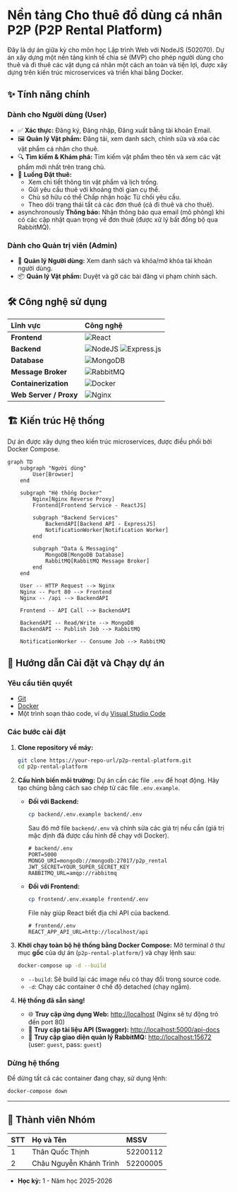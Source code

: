 # Nền tảng Cho thuê đồ dùng cá nhân P2P (P2P Rental Platform)

Đây là dự án giữa kỳ cho môn học Lập trình Web với NodeJS (502070). Dự án xây dựng một nền tảng kinh tế chia sẻ (MVP) cho phép người dùng cho thuê và đi thuê các vật dụng cá nhân một cách an toàn và tiện lợi, được xây dựng trên kiến trúc microservices và triển khai bằng Docker.

## ✨ Tính năng chính

### Dành cho Người dùng (User)
- ✅ **Xác thực:** Đăng ký, Đăng nhập, Đăng xuất bằng tài khoản Email.
- 🖼️ **Quản lý Vật phẩm:** Đăng tải, xem danh sách, chỉnh sửa và xóa các vật phẩm cá nhân cho thuê.
- 🔍 **Tìm kiếm & Khám phá:** Tìm kiếm vật phẩm theo tên và xem các vật phẩm mới nhất trên trang chủ.
- 📅 **Luồng Đặt thuê:**
    - Xem chi tiết thông tin vật phẩm và lịch trống.
    - Gửi yêu cầu thuê với khoảng thời gian cụ thể.
    - Chủ sở hữu có thể Chấp nhận hoặc Từ chối yêu cầu.
    - Theo dõi trạng thái tất cả các đơn thuê (cả đi thuê và cho thuê).
-  asynchronously **Thông báo:** Nhận thông báo qua email (mô phỏng) khi có các cập nhật quan trọng về đơn thuê (được xử lý bất đồng bộ qua RabbitMQ).

### Dành cho Quản trị viên (Admin)
- 👤 **Quản lý Người dùng:** Xem danh sách và khóa/mở khóa tài khoản người dùng.
- 📦 **Quản lý Vật phẩm:** Duyệt và gỡ các bài đăng vi phạm chính sách.

## 🛠️ Công nghệ sử dụng

| Lĩnh vực | Công nghệ |
| :--- | :--- |
| **Frontend** | ![React](https://img.shields.io/badge/react-%2320232a.svg?style=for-the-badge&logo=react&logoColor=%2361DAFB) |
| **Backend** | ![NodeJS](https://img.shields.io/badge/node.js-6DA55F?style=for-the-badge&logo=node.js&logoColor=white) ![Express.js](https://img.shields.io/badge/express.js-%23404d59.svg?style=for-the-badge&logo=express&logoColor=%2361DAFB) |
| **Database** | ![MongoDB](https://img.shields.io/badge/MongoDB-%234ea94b.svg?style=for-the-badge&logo=mongodb&logoColor=white) |
| **Message Broker** | ![RabbitMQ](https://img.shields.io/badge/Rabbitmq-FF6600?style=for-the-badge&logo=rabbitmq&logoColor=white) |
| **Containerization** | ![Docker](https://img.shields.io/badge/docker-%230db7ed.svg?style=for-the-badge&logo=docker&logoColor=white) |
| **Web Server / Proxy**| ![Nginx](https://img.shields.io/badge/nginx-%23009639.svg?style=for-the-badge&logo=nginx&logoColor=white) |

## 🏗️ Kiến trúc Hệ thống

Dự án được xây dựng theo kiến trúc microservices, được điều phối bởi Docker Compose.

```mermaid
graph TD
    subgraph "Người dùng"
        User[Browser]
    end

    subgraph "Hệ thống Docker"
        Nginx[Nginx Reverse Proxy]
        Frontend[Frontend Service - ReactJS]
        
        subgraph "Backend Services"
            BackendAPI[Backend API - ExpressJS]
            NotificationWorker[Notification Worker]
        end

        subgraph "Data & Messaging"
            MongoDB[MongoDB Database]
            RabbitMQ[RabbitMQ Message Broker]
        end
    end

    User -- HTTP Request --> Nginx
    Nginx -- Port 80 --> Frontend
    Nginx -- /api --> BackendAPI

    Frontend -- API Call --> BackendAPI
    
    BackendAPI -- Read/Write --> MongoDB
    BackendAPI -- Publish Job --> RabbitMQ
    
    NotificationWorker -- Consume Job --> RabbitMQ
```

## 🚀 Hướng dẫn Cài đặt và Chạy dự án

### Yêu cầu tiên quyết
- [Git](https://git-scm.com/)
- [Docker](https://www.docker.com/products/docker-desktop/)
- Một trình soạn thảo code, ví dụ [Visual Studio Code](https://code.visualstudio.com/)

### Các bước cài đặt

1.  **Clone repository về máy:**
    ```bash
    git clone https://your-repo-url/p2p-rental-platform.git
    cd p2p-rental-platform
    ```

2.  **Cấu hình biến môi trường:**
    Dự án cần các file `.env` để hoạt động. Hãy tạo chúng bằng cách sao chép từ các file `.env.example`.

    *   **Đối với Backend:**
        ```bash
        cp backend/.env.example backend/.env
        ```
        Sau đó mở file `backend/.env` và chỉnh sửa các giá trị nếu cần (giá trị mặc định đã được cấu hình để chạy với Docker).
        ```env
        # backend/.env
        PORT=5000
        MONGO_URI=mongodb://mongodb:27017/p2p_rental
        JWT_SECRET=YOUR_SUPER_SECRET_KEY
        RABBITMQ_URL=amqp://rabbitmq
        ```

    *   **Đối với Frontend:**
        ```bash
        cp frontend/.env.example frontend/.env
        ```
        File này giúp React biết địa chỉ API của backend.
        ```env
        # frontend/.env
        REACT_APP_API_URL=http://localhost/api
        ```

3.  **Khởi chạy toàn bộ hệ thống bằng Docker Compose:**
    Mở terminal ở thư mục **gốc** của dự án (`p2p-rental-platform/`) và chạy lệnh sau:
    ```bash
    docker-compose up -d --build
    ```
    - `--build`: Sẽ build lại các image nếu có thay đổi trong source code.
    - `-d`: Chạy các container ở chế độ detached (chạy ngầm).

4.  **Hệ thống đã sẵn sàng!**
    - 🌐 **Truy cập ứng dụng Web:** [http://localhost](http://localhost) (Nginx sẽ tự động trỏ đến port 80)
    - 📄 **Truy cập tài liệu API (Swagger):** [http://localhost:5000/api-docs](http://localhost:5000/api-docs)
    - 🐰 **Truy cập giao diện quản lý RabbitMQ:** [http://localhost:15672](http://localhost:15672) (user: `guest`, pass: `guest`)

### Dừng hệ thống

Để dừng tất cả các container đang chạy, sử dụng lệnh:
```bash
docker-compose down
```

---

## 👥 Thành viên Nhóm

| STT | Họ và Tên | MSSV |
| :--- | :--- | :--- |
| 1 | Thân Quốc Thịnh | 52200112 |
| 2 | Châu Nguyễn Khánh Trình | 52200005 |

- **Học kỳ:** 1 - Năm học 2025-2026


